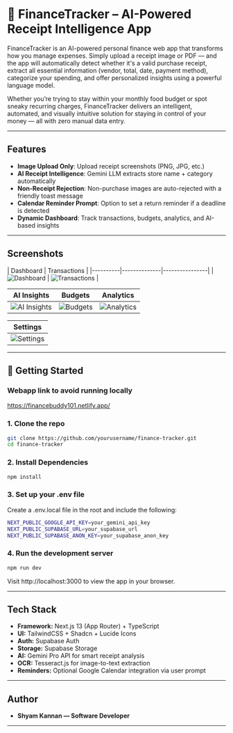# 🧾 FinanceTracker – AI-Powered Receipt Intelligence App

FinanceTracker is an AI-powered personal finance web app that transforms how you manage expenses. Simply upload a receipt image or PDF — and the app will automatically detect whether it's a valid purchase receipt, extract all essential information (vendor, total, date, payment method), categorize your spending, and offer personalized insights using a powerful language model.

Whether you’re trying to stay within your monthly food budget or spot sneaky recurring charges, FinanceTracker delivers an intelligent, automated, and visually intuitive solution for staying in control of your money — all with zero manual data entry.

---

## Features

- **Image Upload Only**: Upload receipt screenshots (PNG, JPG, etc.)
- **AI Receipt Intelligence**: Gemini LLM extracts store name + category automatically
- **Non-Receipt Rejection**: Non-purchase images are auto-rejected with a friendly toast message
- **Calendar Reminder Prompt**: Option to set a return reminder if a deadline is detected
- **Dynamic Dashboard**: Track transactions, budgets, analytics, and AI-based insights

---

## Screenshots

| Dashboard | Transactions |
|----------|--------------|----------------|
| ![Dashboard](https://i.imgur.com/naryNNP.png) | ![Transactions](https://i.imgur.com/QDE2yXq.png) | 

| AI Insights | Budgets | Analytics |
|-------------|---------|-----------|
| ![AI Insights](https://i.imgur.com/Kx2BaTs.png) | ![Budgets](https://i.imgur.com/r2XQS3c.png) | ![Analytics](https://i.imgur.com/vjYXrRv.png) |

| Settings |
|----------|
| ![Settings](https://i.imgur.com/p9MJIA7.png) |

---

## 🚀 Getting Started

### Webapp link to avoid running locally 
https://financebuddy101.netlify.app/

### 1. Clone the repo

```bash
git clone https://github.com/yourusername/finance-tracker.git
cd finance-tracker
```
### 2. Install Dependencies

```bash
npm install
```
### 3. Set up your .env file
Create a .env.local file in the root and include the following:

```bash
NEXT_PUBLIC_GOOGLE_API_KEY=your_gemini_api_key
NEXT_PUBLIC_SUPABASE_URL=your_supabase_url
NEXT_PUBLIC_SUPABASE_ANON_KEY=your_supabase_anon_key
```

### 4. Run the development server

```bash
npm run dev
```
Visit http://localhost:3000 to view the app in your browser.

---

## Tech Stack

- **Framework:** Next.js 13 (App Router) + TypeScript
- **UI:** TailwindCSS + Shadcn + Lucide Icons
- **Auth:** Supabase Auth
- **Storage:** Supabase Storage
- **AI:** Gemini Pro API for smart receipt analysis
- **OCR:** Tesseract.js for image-to-text extraction
- **Reminders:** Optional Google Calendar integration via user prompt

---

## Author

- **Shyam Kannan — Software Developer**

---
